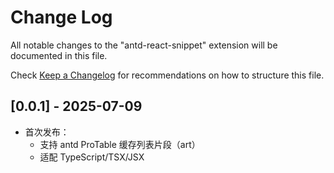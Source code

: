 # Change Log

All notable changes to the "antd-react-snippet" extension will be documented in this file.

Check [Keep a Changelog](http://keepachangelog.com/) for recommendations on how to structure this file.

## [0.0.1] - 2025-07-09

- 首次发布：
  - 支持 antd ProTable 缓存列表片段（art）
  - 适配 TypeScript/TSX/JSX

